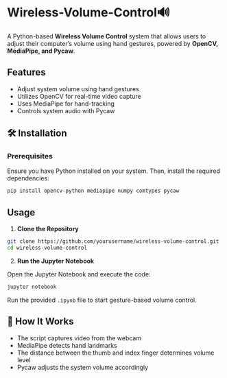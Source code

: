 # Wireless-Volume-Control🔊

A Python-based **Wireless Volume Control** system that allows users to adjust their computer’s volume using hand gestures, powered by **OpenCV, MediaPipe, and Pycaw**.

## Features
- Adjust system volume using hand gestures
- Utilizes OpenCV for real-time video capture
- Uses MediaPipe for hand-tracking
- Controls system audio with Pycaw

## 🛠 Installation

### Prerequisites
Ensure you have Python installed on your system. Then, install the required dependencies:

```sh
pip install opencv-python mediapipe numpy comtypes pycaw
```

## Usage

1. **Clone the Repository**

```sh
git clone https://github.com/yourusername/wireless-volume-control.git
cd wireless-volume-control
```

2. **Run the Jupyter Notebook**

Open the Jupyter Notebook and execute the code:

```sh
jupyter notebook
```

Run the provided `.ipynb` file to start gesture-based volume control.

## 🚀 How It Works
- The script captures video from the webcam
- MediaPipe detects hand landmarks
- The distance between the thumb and index finger determines volume level
- Pycaw adjusts the system volume accordingly






